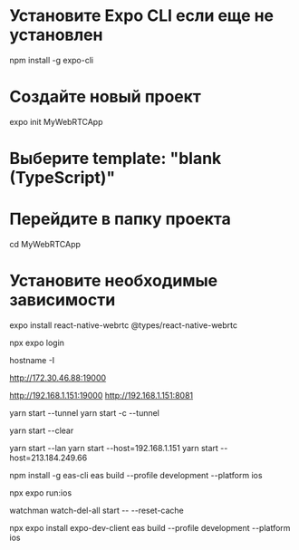 # Установите Expo CLI если еще не установлен
npm install -g expo-cli

# Создайте новый проект
expo init MyWebRTCApp
# Выберите template: "blank (TypeScript)"

# Перейдите в папку проекта
cd MyWebRTCApp

# Установите необходимые зависимости
expo install react-native-webrtc @types/react-native-webrtc

npx expo login

hostname -I


http://172.30.46.88:19000

http://192.168.1.151:19000
http://192.168.1.151:8081

yarn start --tunnel
yarn start -c --tunnel

yarn start --clear


yarn start --lan
yarn start --host=192.168.1.151
yarn start --host=213.184.249.66

npm install -g eas-cli
eas build --profile development --platform ios


npx expo run:ios

watchman watch-del-all
start -- --reset-cache


npx expo install expo-dev-client
eas build --profile development --platform ios